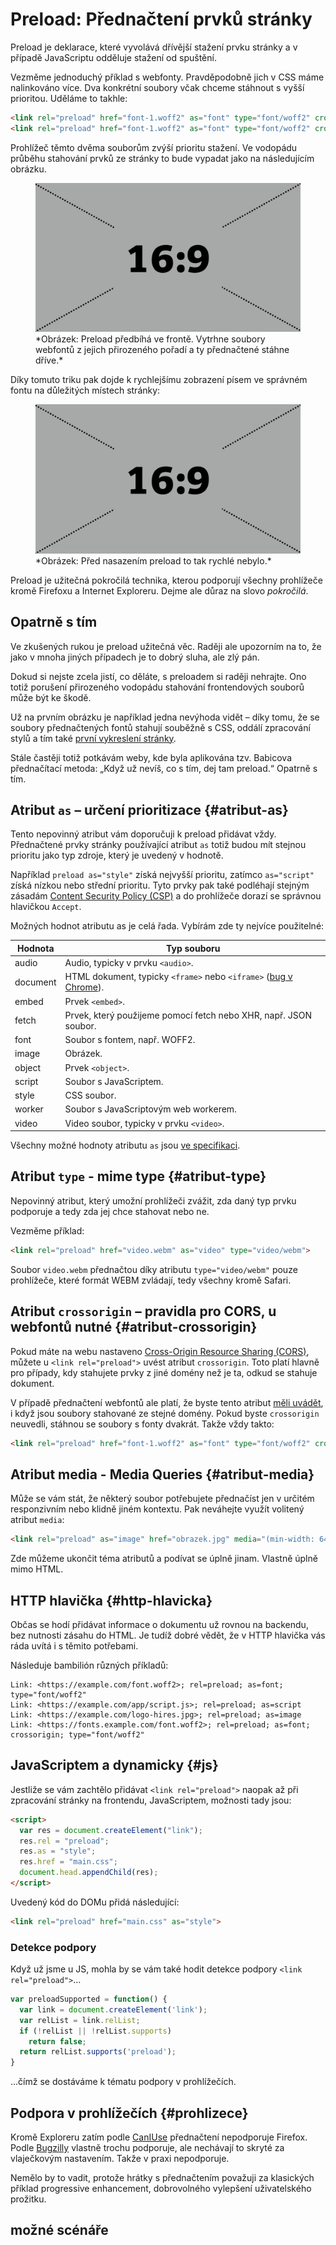 # Preload: Přednačtení prvků stránky

Preload je deklarace, které vyvolává dřívější stažení prvku stránky a v případě JavaScriptu odděluje stažení od spuštění.

Vezměme jednoduchý příklad s webfonty. Pravděpodobně jich v CSS máme nalinkováno více. Dva konkrétní soubory včak chceme stáhnout s vyšší prioritou. Uděláme to takhle:

```html
<link rel="preload" href="font-1.woff2" as="font" type="font/woff2" crossorigin>
<link rel="preload" href="font-1.woff2" as="font" type="font/woff2" crossorigin>
```

Prohlížeč těmto dvěma souborům zvýší prioritu stažení. Ve vodopádu průběhu stahování prvků ze stránky to bude vypadat jako na následujícím obrázku.

<figure>
<img src="../dist/images/original/todo.jpg" alt="">
<figcaption markdown="1">
*Obrázek: Preload předbíhá ve frontě. Vytrhne soubory webfontů z jejich přirozeného pořadí a ty přednačtené stáhne dříve.*
</figcaption>
</figure>

Díky tomuto triku pak dojde k rychlejšímu zobrazení písem ve správném fontu na důležitých místech stránky:

<figure>
<img src="../dist/images/original/todo.jpg" alt="">
<figcaption markdown="1">
*Obrázek: Před nasazením preload to tak rychlé nebylo.*
</figcaption>
</figure>

Preload je užitečná pokročilá technika, kterou podporují všechny prohlížeče kromě Firefoxu a Internet Exploreru. Dejme ale důraz na slovo *pokročilá*.  

## Opatrně s tím

Ve zkušených rukou je preload užitečná věc. Raději ale upozorním na to, že jako v mnoha jiných případech je to dobrý sluha, ale zlý pán.

Dokud si nejste zcela jistí, co děláte, s preloadem si raději nehrajte. Ono totiž porušení přirozeného vodopádu stahování frontendových souborů může být ke škodě.

Už na prvním obrázku je například jedna nevýhoda vidět – díky tomu, že se soubory přednačtených fontů stahují souběžně s CSS, oddálí zpracování stylů a tím také [první vykreslení stránky](metrika-fcp.md).

Stále častěji totiž potkávám weby, kde byla aplikována tzv. Babicova přednačítací metoda: „Když už nevíš, co s tím, dej tam preload.“ Opatrně s tím.

## Atribut `as` – určení prioritizace {#atribut-as}

Tento nepovinný atribut vám doporučuji k preload přidávat vždy. Přednačtené prvky stránky používající atribut `as` totiž budou mít stejnou prioritu jako typ zdroje, který je uvedený v hodnotě.

Například `preload as="style"` získá nejvyšší prioritu, zatímco `as="script"` získá nízkou nebo střední prioritu. Tyto prvky pak také podléhají stejným zásadám [Content Security Policy (CSP)](https://developer.mozilla.org/en-US/docs/Web/HTTP/CSP) a do prohlížeče dorazí se správnou hlavičkou `Accept`.

Možných hodnot atributu as je celá řada. Vybírám zde ty nejvíce použitelné:

<div class="rwd-scrollable f-6"  markdown="1">

| Hodnota   | Typ souboru                           |
|-----------|---------------------------------------|
| audio     | Audio, typicky v prvku `<audio>`.     |
| document  | HTML dokument, typicky `<frame>` nebo `<iframe>` ([bug v Chrome](https://bugs.chromium.org/p/chromium/issues/detail?id=593267)). |
| embed     | Prvek `<embed>`.                      |
| fetch     | Prvek, který použijeme pomocí fetch nebo XHR, např. JSON soubor. |
| font      | Soubor s fontem, např. WOFF2.         |
| image     | Obrázek.                              |
| object    | Prvek `<object>`.                     |
| script    | Soubor s JavaScriptem.                |
| style     | CSS soubor.                           |
| worker    | Soubor s JavaScriptovým web workerem. |
| video     | Video soubor, typicky v prvku `<video>`. |

</div>

Všechny možné hodnoty atributu `as` jsou [ve specifikaci](https://fetch.spec.whatwg.org/#concept-request-destination).

## Atribut `type` - mime type {#atribut-type}

Nepovinný atribut, který umožní prohlížeči zvážit, zda daný typ prvku podporuje a tedy zda jej chce stahovat nebo ne.

Vezměme příklad:

```html
<link rel="preload" href="video.webm" as="video" type="video/webm">
```

Soubor `video.webm` přednačtou díky atributu `type="video/webm"` pouze prohlížeče, které formát WEBM zvládají, tedy všechny kromě Safari.

## Atribut `crossorigin` – pravidla pro CORS, u webfontů nutné {#atribut-crossorigin}

Pokud máte na webu nastaveno [Cross-Origin Resource Sharing (CORS)](https://developer.mozilla.org/en-US/docs/Web/HTTP/CORS), můžete u `<link rel="preload">` uvést atribut `crossorigin`. Toto platí hlavně pro případy, kdy stahujete prvky z jiné domény než je ta, odkud se stahuje dokument.

V případě přednačtení webfontů ale platí, že byste tento atribut [měli uvádět](https://drafts.csswg.org/css-fonts/#font-fetching-requirements), i když jsou soubory stahované ze stejné domény. Pokud byste `crossorigin` neuvedli, stáhnou se soubory s fonty dvakrát. Takže vždy takto:

```html
<link rel="preload" href="font-1.woff2" as="font" type="font/woff2" crossorigin>
```

## Atribut media - Media Queries {#atribut-media}

Může se vám stát, že některý soubor potřebujete přednačíst jen v určitém responzivním nebo klidně jiném kontextu. Pak neváhejte využít volitený atribut `media`:

```html
<link rel="preload" as="image" href="obrazek.jpg" media="(min-width: 640px)">
```

Zde můžeme ukončit téma atributů a podívat se úplně jinam. Vlastně úplně mimo HTML.

## HTTP hlavička {#http-hlavicka}

Občas se hodí přidávat informace o dokumentu už rovnou na backendu, bez nutnosti zásahu do HTML. Je tudíž dobré vědět, že v HTTP hlavička vás ráda uvítá i s těmito potřebami.

Následuje bambilión různých příkladů:

```text
Link: <https://example.com/font.woff2>; rel=preload; as=font; type="font/woff2"
Link: <https://example.com/app/script.js>; rel=preload; as=script
Link: <https://example.com/logo-hires.jpg>; rel=preload; as=image
Link: <https://fonts.example.com/font.woff2>; rel=preload; as=font; crossorigin; type="font/woff2"
```

## JavaScriptem a dynamicky {#js}

Jestliže se vám zachtělo přidávat `<link rel="preload">` naopak až při zpracování stránky na frontendu, JavaScriptem, možnosti tady jsou:

```html
<script>
  var res = document.createElement("link");
  res.rel = "preload";
  res.as = "style";
  res.href = "main.css";
  document.head.appendChild(res);
</script>
```

Uvedený kód do DOMu přidá následující:

```html
<link rel="preload" href="main.css" as="style">
```

### Detekce podpory

Když už jsme u JS, mohla by se vám také hodit detekce podpory `<link rel="preload">`…

```js
var preloadSupported = function() {
  var link = document.createElement('link');
  var relList = link.relList;
  if (!relList || !relList.supports)
    return false;
  return relList.supports('preload');
}
```

…čímž se dostáváme k tématu podpory v prohlížečích.

## Podpora v prohlížečích {#prohlizece}

Kromě Exploreru zatím podle [CanIUse](https://caniuse.com/#feat=link-rel-preload) přednačtení nepodporuje Firefox. Podle [Bugzilly](https://bugzilla.mozilla.org/show_bug.cgi?id=1222633) vlastně trochu podporuje, ale nechávají to skryté za vlaječkovým nastavením. Takže v praxi nepodporuje. 

Nemělo by to vadit, protože hrátky s přednačtením považuji za klasických příklad progressive enhancement, dobrovolného vylepšení uživatelského prožitku.

<!-- TODO Caniuse obrázek -->


## možné scénáře

<!-- 

* možné scénáře* 
    * use link[rel=preload] to preload your critical fonts
    * next.js/amp + async
    * preloading their header image - Treebo
    * Markup based async loading — <link rel="preload" href="style.css" onload="this.rel=stylesheet”>
    * (už bylo) Responsive loading — <link rel=preload as=image href=“someimage.jpg" media="(max-width: 600px)">
    * dále http://yoavweiss.github.io/link_htmlspecial_16/#53
    * spuštění na přání https://www.w3.org/TR/preload/#early-fetch-and-application-defined-execution
* atd
    * Unused preloads trigger a console warning in Chrome, ~3 seconds after onload

 -->
